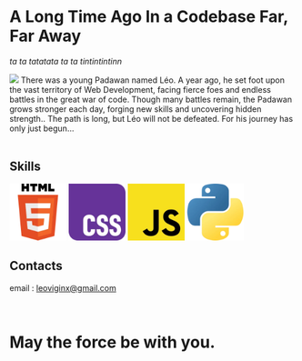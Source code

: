#  A Long Time Ago In a Codebase Far, Far Away
*ta ta tatatata ta ta tintintintinn*
<br>

<img src="img/gif2.gif" width="1000">
There was a young Padawan named Léo. A year ago, he set foot upon the vast territory of Web Development, facing fierce foes and endless battles in the great war of code. Though many battles remain, the Padawan grows stronger each day, forging new skills and uncovering hidden strength.. The path is long, but Léo will not be defeated. For his journey has only just begun...
<br>
<br>


## Skills
<img src="img/html.png" width="100"> <img src="img/css.png" width="100"> <img src="img/js.png" width="100"> <img src="img/py.png" width="100">

## Contacts
email : leoviginx@gmail.com

<br>

# May the force be with you.

